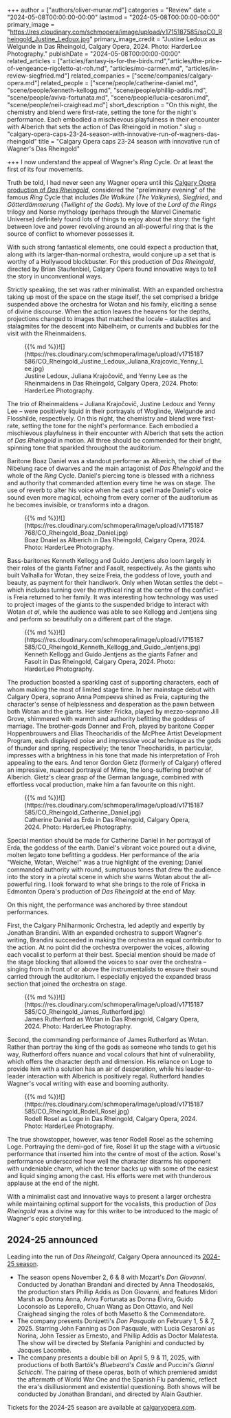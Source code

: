 +++
author = ["authors/oliver-munar.md"]
categories = "Review"
date = "2024-05-08T00:00:00-00:00"
lastmod = "2024-05-08T00:00:00-00:00"
primary_image = "https://res.cloudinary.com/schmopera/image/upload/v1715187585/sqCO_Rheingold_Justine_Ledoux.jpg"
primary_image_credit = "Justine Ledoux as Welgunde in Das Rheingold, Calgary Opera, 2024. Photo: HarderLee Photography."
publishDate = "2024-05-08T00:00:00-00:00"
related_articles = ["articles/fantasy-is-for-the-birds.md","articles/the-price-of-vengeance-rigoletto-at-roh.md", "articles/mo-carmen.md", "articles/in-review-siegfried.md"]
related_companies = ["scene/companies/calgary-opera.md"]
related_people = ["scene/people/catherine-daniel.md", "scene/people/kenneth-kellogg.md", "scene/people/phillip-addis.md", "scene/people/aviva-fortunata.md", "scene/people/lucia-cesaroni.md", "scene/people/neil-craighead.md"]
short_description = "On this night, the chemistry and blend were first-rate, setting the tone for the night's performance. Each embodied a mischievous playfulness in their encounter with Alberich that sets the action of Das Rheingold in motion."
slug = "calgary-opera-caps-23-24-season-with-innovative-run-of-wagners-das-rheingold"
title = "Calgary Opera caps 23-24 season with innovative run of Wagner's Das Rheingold"

+++
I now understand the appeal of Wagner's _Ring_ Cycle. Or at least the first of its four movements.

Truth be told, I had never seen any Wagner opera until this [Calgary Opera production of _Das Rheingold_](https://www.calgaryopera.com/23-24/rheingold), considered the "preliminary evening" of the famous _Ring_ Cycle that includes _Die Walküre_ (_The Valkyries_), _Siegfried_, and _Götterdämmerung_ (_Twilight of the Gods_). My love of the _Lord of the Rings_ trilogy and Norse mythology (perhaps through the Marvel Cinematic Universe) definitely found lots of things to enjoy about the story: the fight between love and power revolving around an all-powerful ring that is the source of conflict to whomever possesses it.

With such strong fantastical elements, one could expect a production that, along with its larger-than-normal orchestra, would conjure up a set that is worthy of a Hollywood blockbuster. For this production of _Das Rheingold_, directed by Brian Staufenbiel, Calgary Opera found innovative ways to tell the story in unconventional ways.

Strictly speaking, the set was rather minimalist. With an expanded orchestra taking up most of the space on the stage itself, the set comprised a bridge suspended above the orchestra for Wotan and his family, eliciting a sense of divine discourse. When the action leaves the heavens for the depths, projections changed to images that matched the locale – stalactites and stalagmites for the descent into Nibelheim, or currents and bubbles for the visit with the Rheinmaidens.

<figure data-type="image">{{% md %}}![](https://res.cloudinary.com/schmopera/image/upload/v1715187586/CO_Rheingold_Justine_Ledoux_Juliana_Krajcovic_Yenny_Lee.jpg)
<figcaption>Justine Ledoux, Juliana Krajoĉoviĉ, and Yenny Lee as the Rheinmaidens in Das Rheingold, Calgary Opera, 2024. Photo: HarderLee Photography.</figcaption>
</figure>

The trio of Rheinmaidens – Juliana Krajočovič, Justine Ledoux and Yenny Lee – were positively liquid in their portrayals of Woglinde, Welgunde and Flosshilde, respectively. On this night, the chemistry and blend were first-rate, setting the tone for the night's performance. Each embodied a mischievous playfulness in their encounter with Alberich that sets the action of _Das Rheingold_ in motion. All three should be commended for their bright, spinning tone that sparkled throughout the auditorium.

Baritone Boaz Daniel was a standout performer as Alberich, the chief of the Nibelung race of dwarves and the main antagonist of _Das Rheingold_ and the whole of the _Ring_ Cycle. Daniel's piercing tone is blessed with a richness and authority that commanded attention every time he was on stage. The use of reverb to alter his voice when he cast a spell made Daniel's voice sound even more magical, echoing from every corner of the auditorium as he becomes invisible, or transforms into a dragon.

<figure data-type="image">{{% md %}}![](https://res.cloudinary.com/schmopera/image/upload/v1715187768/CO_Rheingold_Boaz_Daniel.jpg)
<figcaption>Boaz Dnaiel as Alberich in Das Rheingold, Calgary Opera, 2024. Photo: HarderLee Photography.</figcaption>
</figure>

Bass-baritones Kenneth Kellogg and Guido Jentjens also loom largely in their roles of the giants Fafner and Fasolt, respectively. As the giants who built Valhalla for Wotan, they seize Freia, the goddess of love, youth and beauty, as payment for their handiwork. Only when Wotan settles the debt – which includes turning over the mythical ring at the centre of the conflict – is Freia returned to her family. It was interesting how technology was used to project images of the giants to the suspended bridge to interact with Wotan _et al_, while the audience was able to see Kellogg and Jentjens sing and perform so beautifully on a different part of the stage.

<figure data-type="image">{{% md %}}![](https://res.cloudinary.com/schmopera/image/upload/v1715187585/CO_Rheingold_Kenneth_Kellogg_and_Guido_Jentjens.jpg)
<figcaption>Kenneth Kellogg and Guido Jentjens as the giants Fafner and Fasolt in Das Rheingold, Calgary Opera, 2024. Photo: HarderLee Photography.</figcaption>
</figure>

The production boasted a sparkling cast of supporting characters, each of whom making the most of limited stage time. In her mainstage debut with Calgary Opera, soprano Anna Pompeeva shined as Freia, capturing the character's sense of helplessness and desperation as the pawn between both Wotan and the giants. Her sister Fricka, played by mezzo-soprano Jill Grove, shimmered with warmth and authority befitting the goddess of marriage. The brother-gods Donner and Froh, played by baritone Copper Hoppenbrouwers and Elias Theocharidis of the McPhee Artist Development Program, each displayed poise and impressive vocal technique as the gods of thunder and spring, respectively; the tenor Theocharidis, in particular, impresses with a brightness in his tone that made his interpretation of Froh appealing to the ears. And tenor Gordon Gietz (formerly of Calgary) offered an impressive, nuanced portrayal of Mime, the long-suffering brother of Alberich. Gietz's clear grasp of the German language, combined with effortless vocal production, make him a fan favourite on this night.

<figure data-type="image">{{% md %}}![](https://res.cloudinary.com/schmopera/image/upload/v1715187585/CO_Rheingold_Catherine_Daniel.jpg)
<figcaption>Catherine Daniel as Erda in Das Rheingold, Calgary Opera, 2024. Photo: HarderLee Photography.</figcaption>
</figure>

Special mention should be made for Catherine Daniel in her portrayal of Erda, the goddess of the earth. Daniel's vibrant voice poured out a divine, molten legato tone befitting a goddess. Her performance of the aria "Weiche, Wotan, Weiche!" was a true highlight of the evening; Daniel commanded authority with round, sumptuous tones that drew the audience into the story in a pivotal scene in which she warns Wotan about the all-powerful ring. I look forward to what she brings to the role of Fricka in Edmonton Opera's production of _Das Rheingold_ at the end of May.

On this night, the performance was anchored by three standout performances.

First, the Calgary Philharmonic Orchestra, led adeptly and expertly by Jonathan Brandini. With an expanded orchestra to support Wagner's writing, Brandini succeeded in making the orchestra an equal contributor to the action. At no point did the orchestra overpower the voices, allowing each vocalist to perform at their best. Special mention should be made of the stage blocking that allowed the voices to soar over the orchestra – singing from in front of or above the instrumentalists to ensure their sound carried through the auditorium. I especially enjoyed the expanded brass section that joined the orchestra on stage.

<figure data-type="image">{{% md %}}![](https://res.cloudinary.com/schmopera/image/upload/v1715187585/CO_Rheingold_James_Rutherford.jpg)
<figcaption>James Rutherford as Wotan in Das Rheingold, Calgary Opera, 2024. Photo: HarderLee Photography.</figcaption>
</figure>

Second, the commanding performance of James Rutherford as Wotan. Rather than portray the king of the gods as someone who tends to get his way, Rutherford offers nuance and vocal colours that hint of vulnerability, which offers the character depth and dimension. His reliance on Loge to provide him with a solution has an air of desperation, while his leader-to-leader interaction with Alberich is positively regal. Rutherford handles Wagner's vocal writing with ease and booming authority.

<figure data-type="image">{{% md %}}![](https://res.cloudinary.com/schmopera/image/upload/v1715187585/CO_Rheingold_Rodell_Rosel.jpg)
<figcaption>Rodell Rosel as Loge in Das Rheingold, Calgary Opera, 2024. Photo: HarderLee Photography.</figcaption>
</figure>

The true showstopper, however, was tenor Rodell Rosel as the scheming Loge. Portraying the demi-god of fire, Rosel lit up the stage with a virtuosic performance that inserted him into the centre of most of the action. Rosel's performance underscored how well the character disarms his opponent with undeniable charm, which the tenor backs up with some of the easiest and liquid singing among the cast. His efforts were met with thunderous applause at the end of the night.

With a minimalist cast and innovative ways to present a larger orchestra while maintaining optimal support for the vocalists, this production of _Das Rheingold_ was a divine way for this writer to be introduced to the magic of Wagner's epic storytelling.

## 2024-25 announced

Leading into the run of _Das Rheingold_, Calgary Opera announced its [2024-25 season](https://www.calgaryopera.com/2024-25).

- The season opens November 2, 6 & 8 with Mozart's _Don Giovanni_. Conducted by Jonathan Brandani and directed by Anna Theodosakis, the production stars Phillip Addis as Don Giovanni, and features Midori Marsh as Donna Anna, Aviva Fortunata as Donna Elvira, Guido Loconsolo as Leporello, Chuan Wang as Don Ottavio, and Neil Craighead singing the roles of both Masetto & the Commendatore.
- The company presents Donizetti's _Don Pasquale_ on February 1, 5 & 7, 2025. Starring John Fanning as Don Pasquale, with Lucia Cesaroni as Norina, John Tessier as Ernesto, and Phillip Addis as Doctor Malatesta. The show will be directed by Stefania Panighini and conducted by Jacques Lacombe.
- The company presents a double bill on April 5, 9 & 11, 2025, with productions of both Bartók's _Bluebeard's Castle_ and Puccini's _Gianni Schicchi_. The pairing of these operas, both of which premiered amidst the aftermath of World War One and the Spanish Flu pandemic, reflect the era's disillusionment and existential questioning. Both shows will be conducted by Jonathan Brandani, and directed by Alain Gauthier.

Tickets for the 2024-25 season are available at [calgaryopera.com](https://www.calgaryopera.com/2024-25).
